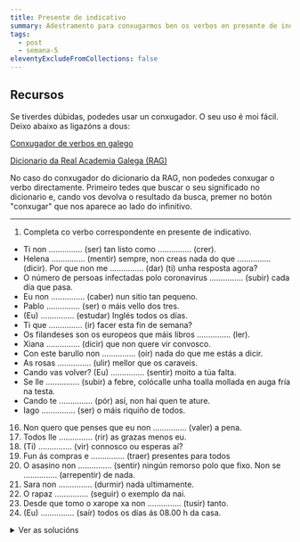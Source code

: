 ```yaml
---
title: Presente de indicativo
summary: Adestramento para conxugarmos ben os verbos en presente de indicativo
tags:
  - post
  - semana-5
eleventyExcludeFromCollections: false
---
```

## Recursos

Se tiverdes dúbidas, podedes usar un conxugador. O seu uso é moi fácil. Deixo abaixo as ligazóns a dous:

[Conxugador de verbos en galego](http://cotovia.org/proxecto/conxugador/index.html)

[Dicionario da Real Academia Galega (RAG)](https://academia.gal/dicionario/)

No caso do conxugador do dicionario da RAG, non podedes conxugar o verbo directamente. Primeiro tedes que buscar o seu significado no dicionario e, cando vos devolva o resultado da busca, premer no botón  "conxugar" que nos aparece ao lado do infinitivo.

- - -

1. Completa co verbo correspondente en presente de indicativo.

- Ti non ............... (ser) tan listo como ............... (crer).
- Helena ............... (mentir) sempre, non creas nada do que ............... (dicir).
Por que non me ............... (dar) (ti) unha resposta agora?
- O número de persoas infectadas polo coronavirus ............... (subir) cada día que pasa.
- Eu non ............... (caber) nun sitio tan pequeno.
- Pablo ............... (ser) o máis vello dos tres.
- (Eu) ............... (estudar) Inglés todos os días.
- Ti que ............... (ir) facer esta fin de semana?
- Os filandeses son os europeos que máis libros ............... (ler).
- Xiana ............... (dicir) que non quere vir convosco.
- Con este barullo non ............... (oír) nada do que me estás a dicir.
- As rosas ............... (ulir) mellor que os caraveis.
- Cando vas volver? (Eu) ............... (sentir) moito a túa falta.
- Se lle ............... (subir) a febre, colócalle unha toalla mollada en auga fría na testa.
- Cando te ............... (pór) así, non hai quen te ature.
- Iago ............... (ser) o máis riquiño de todos.
16. Non quero que penses que eu non ............... (valer) a pena.
17. Todos lle ............... (rir) as grazas menos eu.
18. (Ti) ............... (vir) connosco ou esperas aí?
19. Fun ás compras e ............... (traer) presentes para todos
20. O asasino non ............... (sentir) ningún remorso polo que fixo. Non se ............... (arrepentir) de nada.
21. Sara non ............... (durmir) nada ultimamente.
22. O rapaz ............... (seguir) o exemplo da nai.
23. Desde que tomo o xarope xa non ............... (tusir) tanto.
24. (Eu) ............... (saír) todos os días ás 08.00 h da casa.

<details>
<summary>Ver as solucións</summary>   

- Ti non **es** (ser) tan listo como **cres** (crer).
- Helena **mente** (mentir) sempre, non creas nada do que **di** (dicir).
- Por que non me **dás** (dar) (ti) unha resposta agora?
- O número de persoas infectadas polo coronavirus **sobe** (subir) cada día que pasa.
- Eu non **caibo** (caber) nun sitio tan pequeno. 
- Pablo **é** (ser) o máis vello dos tres.
- (Eu) **estudo** (estudar) dúas horas todos os días.
- Ti que **vas** (ir) facer esta fin de semana?
- Os filandeses son os europeos que máis libros **len** (ler).
- Xiana **di** (dicir) que non quere vir convosco.
- Con este barullo non **oio** (oír) nada do que me estás a dicir.
- As rosas **olen** (ulir) mellor que os caraveis.
- Cando vas volver? (Eu) **sinto** (sentir) moito a túa falta. 
- Se lle **sobe** (subir) a febre, colócalle unha toalla mollada en auga fría na testa.
- Cando te **pos** (pór) así, non hai quen te ature.
16. Iago **é** (ser) o máis riquiño de todos.
17. Non quero que penses que eu non **vallo** (valer) a pena.
18. Todos lle **rin** (rir) as grazas menos eu.
19. (Ti) **vés** (vir) connosco ou esperas aí?
20. Fun ás compras e **traio** (traer) presentes para todos.
21. O asasino non **sente** (sentir) ningún remorso polo que fixo. Non se **arrepinte** (arrepentir) de nada.
22. Sara non **dorme** (durmir) nada ultimamente. 
23. O rapaz **segue** (seguir) o exemplo da nai.
24. Desde que tomo o xarope xa non **tuso** (tusir) tanto.
25. (Eu) **saio** (saír) todos os días ás 08.00 h da casa.

</details>
